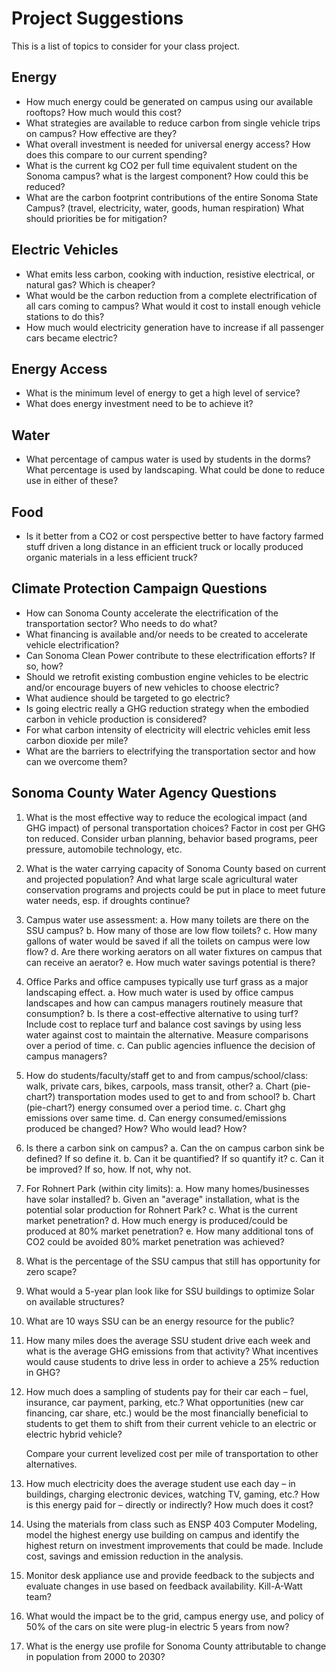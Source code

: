 # Project Suggestions

This is a list of topics to consider for your class project.

## Energy
- How much energy could be generated on campus using our available
  rooftops?  How much would this cost?
- What strategies are available to reduce carbon from single vehicle
  trips on campus?  How effective are they?
- What overall investment is needed for universal energy access?  How
  does this compare to our current spending?
- What is the current kg CO2 per full time equivalent student on the
  Sonoma campus?  what is the largest component?  How could this be
  reduced?
- What are the carbon footprint contributions of the entire Sonoma State
  Campus?  (travel, electricity, water, goods, human respiration)  What
  should priorities be for mitigation?

## Electric Vehicles
- What emits less carbon, cooking with induction, resistive electrical,
  or natural gas?  Which is cheaper?
- What would be the carbon reduction from a complete electrification of
  all cars coming to campus?  What would it cost to install enough
  vehicle stations to do this?
- How much would electricity generation have to increase if all
  passenger cars became electric?

## Energy Access
- What is the minimum level of energy to get a high level of service?
- What does energy investment need to be to achieve it?

## Water
- What percentage of campus water is used by students in the dorms?
  What percentage is used by landscaping.  What could be done to reduce
  use in either of these?

## Food
- Is it better from a CO2 or cost perspective better to have factory
  farmed stuff driven a long distance in an efficient truck or locally
  produced organic materials in a less efficient truck?

## Climate Protection Campaign Questions
- How can Sonoma County accelerate the electrification of the
transportation sector? Who needs to do what?
- What financing is available
and/or needs to be created to accelerate vehicle electrification?
- Can Sonoma Clean Power contribute to these electrification efforts? If so,
how?
- Should we retrofit existing combustion engine vehicles to be
electric and/or encourage buyers of new vehicles to choose electric?
- What audience should be targeted to go electric?
- Is going electric
really a GHG reduction strategy when the embodied carbon in vehicle
production is considered?
- For what carbon intensity of electricity will electric vehicles emit
  less carbon dioxide per mile?
- What are the barriers to electrifying the
transportation sector and how can we overcome them?

## Sonoma County Water Agency Questions

1. What is the most effective way to reduce the ecological impact (and
   GHG impact) of personal transportation choices?  Factor in cost per
   GHG ton reduced.  Consider urban planning, behavior based programs,
   peer pressure, automobile technology, etc.

2. What is the water carrying capacity of Sonoma County based on current
   and projected population?  And what large scale agricultural water
   conservation programs and projects could be put in place to meet
   future water needs, esp. if droughts continue?

3. Campus water use assessment:
a. How many toilets are there on the SSU campus?
b. How many of those are low flow toilets?
c. How many gallons of water would be saved if all the toilets on campus were low flow?
d. Are there working aerators on all water fixtures on campus that can receive an aerator?
e. How much water savings potential is there?

4. Office Parks and office campuses typically use turf grass as a major landscaping effect.
a. How much water is used by office campus landscapes and how can campus managers routinely measure that consumption?
b. Is there a cost-effective alternative to using turf?  Include cost to replace turf and balance cost savings by using less water against cost to maintain the alternative.  Measure comparisons over a period of time.
c. Can public agencies influence the decision of campus managers?

5. How do students/faculty/staff get to and from campus/school/class: walk, private cars, bikes, carpools, mass transit, other?
a. Chart (pie-chart?) transportation modes used to get to and from school?
b. Chart (pie-chart?) energy consumed over a period time.
c. Chart ghg emissions over same time.
d. Can energy consumed/emissions produced be changed?  How? Who would lead?  How?

6. Is there a carbon sink on campus?
a. Can the on campus carbon sink be defined?  If so define it.
b. Can it be quantified?  If so quantify it?
c. Can it be improved?  If so, how.  If not, why not.

7. For Rohnert Park (within city limits):
a. How many homes/businesses have solar installed?
b. Given an "average" installation, what is the potential solar production for Rohnert Park?
c. What is the current market penetration?
d. How much energy is produced/could be produced at 80% market penetration?
e. How many additional tons of CO2 could be avoided 80% market penetration was achieved?

8. What is the percentage of the SSU campus that still has opportunity for zero
   scape?

9. What would a 5-year plan look like for SSU buildings to optimize Solar on
   available structures?

10. What are 10 ways SSU can be an energy resource for the public?

11. How many miles does the average SSU student drive each week and what is the
    average GHG emissions from that activity? What incentives would cause
    students to drive less in order to achieve a 25% reduction in GHG?

12. How much does a sampling of students pay for their car each – fuel,
    insurance, car payment, parking, etc.? What opportunities (new car
    financing, car share, etc.) would be the most financially beneficial to
    students to get them to shift from their current vehicle to an electric or
    electric hybrid vehicle?

    Compare your current levelized cost per mile of transportation to other alternatives.

13. How much electricity does the average student use each day – in buildings,
    charging electronic devices, watching TV, gaming, etc.? How is this energy
    paid for – directly or indirectly? How much does it cost?

14. Using the materials from class such as ENSP 403 Computer Modeling, model
    the highest energy use building on campus and identify the highest return
    on investment improvements that could be made.   Include cost, savings and
    emission reduction in the analysis.

15. Monitor desk appliance use and provide feedback to the subjects and
    evaluate changes in use based on feedback availability.  Kill-A-Watt team?

16. What would the impact be to the grid, campus energy use, and policy of 50%
    of the cars on site were plug-in electric 5 years from now?

17. What is the energy use profile for Sonoma County attributable to change in
    population from 2000 to 2030?


<!--
- what project topics are relevant to the climate protection campaign?
- could title 24-like building codes have avoided the propane and
  natural gas shortages in the 2013-14 winter?
- 330, 438 project and question: what percentage of solar is residential
  vs. commercial vs. utility scale?
- 330 project who is creating influence in the media and policy in
  climate?  are they effective?  do you agree with their tactics?
- 330 project: what fraction of energy use is walmart?  how can they have impact.
- 330 projects: cite any statistic in your paper
- 330 project: what are the issues around bird strikes and wind farms?
- ensp 202 or 330 question: what is the water per square meter per day
  used in the garden vs a grassy area of campus?
-->
